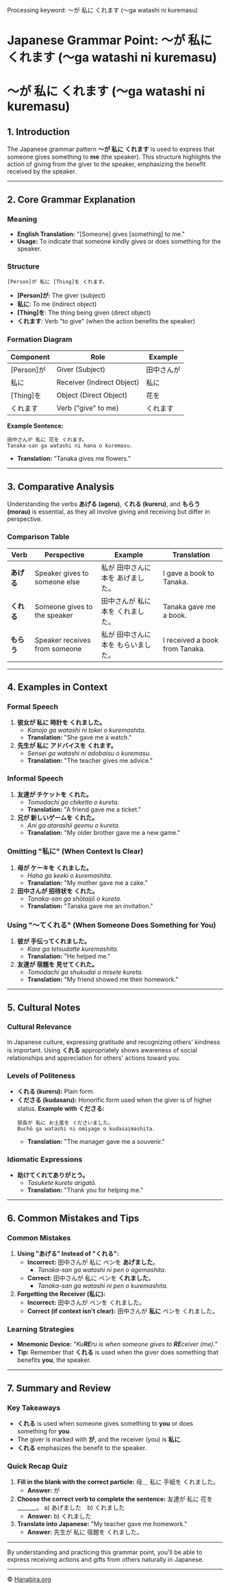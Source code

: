Processing keyword: ～が 私に くれます (〜ga watashi ni kuremasu)
# Japanese Grammar Point: ～が 私に くれます (〜ga watashi ni kuremasu)
# ～が 私に くれます (〜ga watashi ni kuremasu)
## 1. Introduction
The Japanese grammar pattern **～が 私に くれます** is used to express that someone gives something to **me** (the speaker). This structure highlights the action of giving from the giver to the speaker, emphasizing the benefit received by the speaker.

---
## 2. Core Grammar Explanation
### Meaning
- **English Translation:** "[Someone] gives [something] to me."
- **Usage:** To indicate that someone kindly gives or does something for the speaker.
### Structure
```plaintext
[Person]が 私に [Thing]を くれます。
```
- **[Person]が**: The giver (subject)
- **私に**: To me (indirect object)
- **[Thing]を**: The thing being given (direct object)
- **くれます**: Verb "to give" (when the action benefits the speaker)
### Formation Diagram
| Component    | Role                     | Example             |
|--------------|--------------------------|---------------------|
| [Person]が    | Giver (Subject)           | 田中さんが           |
| 私に          | Receiver (Indirect Object)| 私に                 |
| [Thing]を     | Object (Direct Object)    | 花を                 |
| くれます      | Verb ("give" to me)       | くれます             |
**Example Sentence:**
```plaintext
田中さんが 私に 花を くれます。
Tanaka-san ga watashi ni hana o kuremasu.
```
- **Translation:** "Tanaka gives me flowers."
---
## 3. Comparative Analysis
Understanding the verbs **あげる (ageru)**, **くれる (kureru)**, and **もらう (morau)** is essential, as they all involve giving and receiving but differ in perspective.
### Comparison Table
| Verb       | Perspective                            | Example                                  | Translation                      |
|------------|----------------------------------------|------------------------------------------|----------------------------------|
| **あげる** | Speaker gives to someone else          | 私が 田中さんに 本を あげました。        | I gave a book to Tanaka.         |
| **くれる** | Someone gives to the speaker           | 田中さんが 私に 本を くれました。        | Tanaka gave me a book.           |
| **もらう** | Speaker receives from someone          | 私が 田中さんに 本を もらいました。      | I received a book from Tanaka.   |
---
## 4. Examples in Context
### Formal Speech
1. **彼女が 私に 時計を くれました。**
   - *Kanojo ga watashi ni tokei o kuremashita.*
   - **Translation:** "She gave me a watch."
2. **先生が 私に アドバイスを くれます。**
   - *Sensei ga watashi ni adobaisu o kuremasu.*
   - **Translation:** "The teacher gives me advice."
### Informal Speech
1. **友達が チケットを くれた。**
   - *Tomodachi ga chiketto o kureta.*
   - **Translation:** "A friend gave me a ticket."
2. **兄が 新しいゲームを くれた。**
   - *Ani ga atarashii geemu o kureta.*
   - **Translation:** "My older brother gave me a new game."
### Omitting "私に" (When Context Is Clear)
1. **母が ケーキを くれました。**
   - *Haha ga keeki o kuremashita.*
   - **Translation:** "My mother gave me a cake."
2. **田中さんが 招待状を くれた。**
   - *Tanaka-san ga shōtaijō o kureta.*
   - **Translation:** "Tanaka gave me an invitation."
### Using "～てくれる" (When Someone Does Something for You)
1. **彼が 手伝ってくれました。**
   - *Kare ga tetsudatte kuremashita.*
   - **Translation:** "He helped me."
2. **友達が 宿題を 見せてくれた。**
   - *Tomodachi ga shukudai o misete kureta.*
   - **Translation:** "My friend showed me their homework."
---
## 5. Cultural Notes
### Cultural Relevance
In Japanese culture, expressing gratitude and recognizing others' kindness is important. Using **くれる** appropriately shows awareness of social relationships and appreciation for others' actions toward you.
### Levels of Politeness
- **くれる (kureru):** Plain form.
- **くださる (kudasaru):** Honorific form used when the giver is of higher status.
   **Example with くださる:**
   ```plaintext
   部長が 私に お土産を くださいました。
   Buchō ga watashi ni omiyage o kudasaimashita.
   ```
   - **Translation:** "The manager gave me a souvenir."
### Idiomatic Expressions
- **助けてくれてありがとう。**
  - *Tasukete kurete arigatō.*
  - **Translation:** "Thank you for helping me."
---
## 6. Common Mistakes and Tips
### Common Mistakes
1. **Using "あげる" Instead of "くれる":**
   - **Incorrect:** 田中さんが 私に ペンを **あげました**。
     - *Tanaka-san ga watashi ni pen o agemashita.*
   - **Correct:** 田中さんが 私に ペンを **くれました**。
     - *Tanaka-san ga watashi ni pen o kuremashita.*
2. **Forgetting the Receiver (私に):**
   - **Incorrect:** 田中さんが ペンを くれました。
   - **Correct (if context isn't clear):** 田中さんが **私に** ペンを くれました。
### Learning Strategies
- **Mnemonic Device:** *"Ku**RE**ru is when someone gives to **RE**ceiver (me)."*
- **Tip:** Remember that **くれる** is used when the giver does something that benefits **you**, the speaker.
---
## 7. Summary and Review
### Key Takeaways
- **くれる** is used when someone gives something to **you** or does something for **you**.
- The giver is marked with **が**, and the receiver (you) is **私に**.
- **くれる** emphasizes the benefit to the speaker.
### Quick Recap Quiz
1. **Fill in the blank with the correct particle:**
   母＿ 私に 手紙を くれました。
   - **Answer:** が
2. **Choose the correct verb to complete the sentence:**
   友達が 私に 花を _______。
   a) あげました b) くれました
   - **Answer:** b) くれました
3. **Translate into Japanese:**
   "My teacher gave me homework."
   - **Answer:** 先生が 私に 宿題を くれました。
---
By understanding and practicing this grammar point, you'll be able to express receiving actions and gifts from others naturally in Japanese.


---

© [Hanabira.org](https://hanabira.org)

